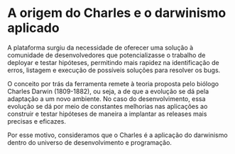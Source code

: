 # A origem do Charles e o darwinismo aplicado

A plataforma surgiu da necessidade de oferecer uma solução à comunidade de desenvolvedores que potencializasse o trabalho de deployar e testar hipóteses, permitindo mais rapidez na identificação de erros, listagem e execução de possíveis soluções para resolver os bugs. 

 O conceito por trás da ferramenta remete à teoria proposta pelo biólogo Charles Darwin \(1809-1882\), ou seja, a de que a evolução se dá pela adaptação a um novo ambiente. No caso do desenvolvimento, essa evolução se dá por meio de constantes melhorias nas aplicações ao construir e testar hipóteses de maneira a implantar as releases mais precisas e eficazes. 

Por esse motivo, consideramos que o Charles é a aplicação do darwinismo dentro do universo de desenvolvimento e programação.

